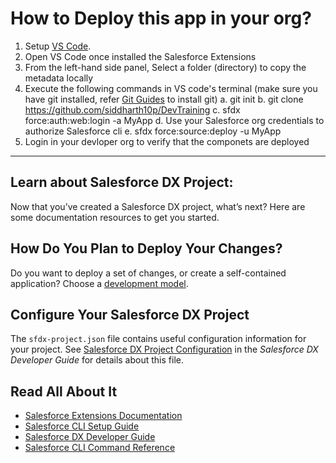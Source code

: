# How to Deploy this app in your org?

1. Setup [VS Code](https://trailhead.salesforce.com/content/learn/projects/quick-start-lightning-web-components/set-up-visual-studio-code).
2. Open VS Code once installed the Salesforce Extensions
3. From the left-hand side panel, Select a folder (directory) to copy the metadata locally
4. Execute the following commands in VS code's terminal (make sure you have git installed, refer [Git Guides](https://github.com/git-guides/install-git) to install git)
    a. git init
    b. git clone https://github.com/siddharth10p/DevTraining
    c. sfdx force:auth:web:login -a MyApp
    d. Use your Salesforce org credentials to authorize Salesforce cli
    e. sfdx force:source:deploy -u MyApp
5. Login in your devloper org to verify that the componets are deployed

-----------------------------------------------------------------------------
## Learn about Salesforce DX Project:

Now that you’ve created a Salesforce DX project, what’s next? Here are some documentation resources to get you started.

## How Do You Plan to Deploy Your Changes?

Do you want to deploy a set of changes, or create a self-contained application? Choose a [development model](https://developer.salesforce.com/tools/vscode/en/user-guide/development-models).

## Configure Your Salesforce DX Project

The `sfdx-project.json` file contains useful configuration information for your project. See [Salesforce DX Project Configuration](https://developer.salesforce.com/docs/atlas.en-us.sfdx_dev.meta/sfdx_dev/sfdx_dev_ws_config.htm) in the _Salesforce DX Developer Guide_ for details about this file.

## Read All About It

- [Salesforce Extensions Documentation](https://developer.salesforce.com/tools/vscode/)
- [Salesforce CLI Setup Guide](https://developer.salesforce.com/docs/atlas.en-us.sfdx_setup.meta/sfdx_setup/sfdx_setup_intro.htm)
- [Salesforce DX Developer Guide](https://developer.salesforce.com/docs/atlas.en-us.sfdx_dev.meta/sfdx_dev/sfdx_dev_intro.htm)
- [Salesforce CLI Command Reference](https://developer.salesforce.com/docs/atlas.en-us.sfdx_cli_reference.meta/sfdx_cli_reference/cli_reference.htm)
